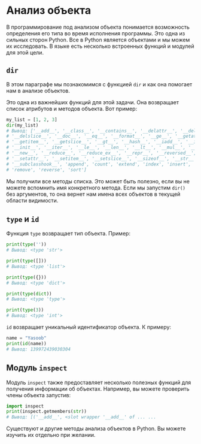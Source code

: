 # Анализ объекта

В программирование под анализом объекта понимается возможность определения его
типа во время исполнения программы. Это одна из сильных сторон Python.
Все в Python является объектами и мы можем их исследовать. В языке есть
несколько встроенных функций и модулей для этой цели.

## `dir`

В этом параграфе мы познакомимся с функцией `dir` и как она помогает нам в
анализе объектов.

Это одна из важнейших функций для этой задачи. Она возвращает список атрибутов
и методов объекта. Вот пример:

```python
my_list = [1, 2, 3]
dir(my_list)
# Вывод: ['__add__', '__class__', '__contains__', '__delattr__', '__delitem__',
# '__delslice__', '__doc__', '__eq__', '__format__', '__ge__', '__getattribute__',
# '__getitem__', '__getslice__', '__gt__', '__hash__', '__iadd__', '__imul__',
# '__init__', '__iter__', '__le__', '__len__', '__lt__', '__mul__', '__ne__',
# '__new__', '__reduce__', '__reduce_ex__', '__repr__', '__reversed__', '__rmul__',
# '__setattr__', '__setitem__', '__setslice__', '__sizeof__', '__str__',
# '__subclasshook__', 'append', 'count', 'extend', 'index', 'insert', 'pop',
# 'remove', 'reverse', 'sort']
```

Мы получили все методы списка. Это может быть полезно, если вы не
можете вспомнить имя конкретного метода. Если мы запустим `dir()` без
аргументов, то она вернет нам имена всех объектов в текущей области видимости.

## `type` и `id`

Функция `type` возвращает тип объекта. Пример:

```python
print(type(''))
# Вывод: <type 'str'>

print(type([]))
# Вывод: <type 'list'>

print(type({}))
# Вывод: <type 'dict'>

print(type(dict))
# Вывод: <type 'type'>

print(type(3))
# Вывод: <type 'int'>
```

`id` возвращает уникальный идентификатор объекта. К примеру:

```python
name = "Yasoob"
print(id(name))
# Вывод: 139972439030304
```

## Модуль `inspect`

Модуль `inspect` также предоставляет несколько полезных функций для получения
информации об объектах. Например, вы можете проверить члены объекта запустив:

```python
import inspect
print(inspect.getmembers(str))
# Вывод: [('__add__', <slot wrapper '__add__' of ... ...
```

Существуют и другие методы анализа объектов в Python. Вы можете изучить их
отдельно при желании.
